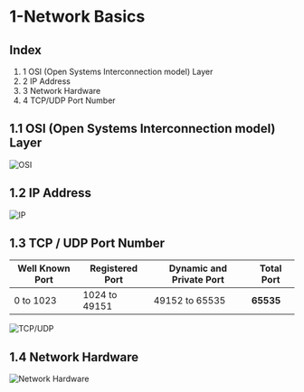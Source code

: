 # 1-Network Basics


## Index

1. 1 OSI (Open Systems Interconnection model) Layer
1. 2 IP Address
1. 3 Network Hardware
1. 4 TCP/UDP Port Number


## 1.1 OSI (Open Systems Interconnection model) Layer
![OSI](https://github.com/NayanDZ/1-Network-Basics/blob/master/1.png)

## 1.2 IP Address
![IP](https://github.com/NayanDZ/1-Network-Basics/blob/master/2.png)

## 1.3 TCP / UDP Port Number
Well Known Port | Registered Port | Dynamic and Private Port | Total Port
------------ | ------------- | ------------- | -------------
0 to 1023 | 1024 to 49151 | 49152 to 65535 | **65535**

![TCP/UDP](https://github.com/NayanDZ/1-Network-Basics/blob/master/3.png)

## 1.4 Network Hardware
![Network Hardware](https://github.com/NayanDZ/1-Network-Basics/blob/master/4.png)




